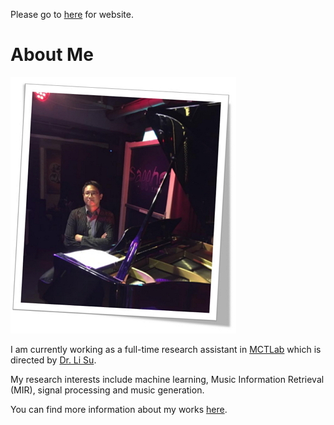 Please go to [here](https://sma1033.github.io/site/) for website.

# About Me

![Alt text](./pics/me_piano_v3.jpg "It's me !!")    

I am currently working as a full-time research assistant in [MCTLab](https://sites.google.com/view/mctl) which is directed by [Dr. Li Su](https://www.iis.sinica.edu.tw/pages/lisu/contact_en.html). 

My research interests include machine learning, Music Information Retrieval (MIR), signal processing and music generation.

You can find more information about my works [here](https://sma1033.github.io/site//01_projects/).

